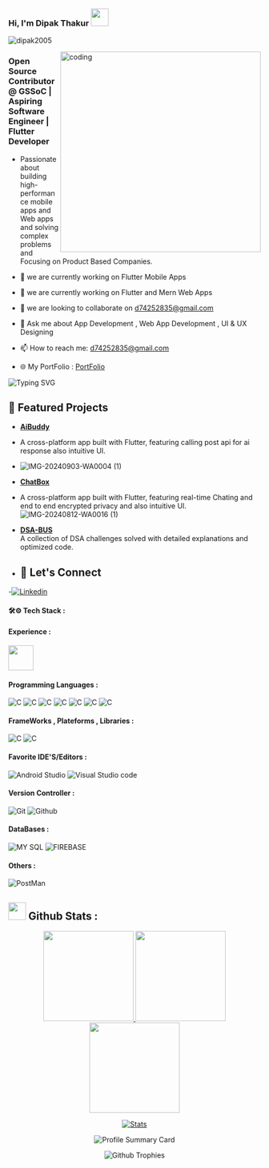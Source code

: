 
### Hi, I'm Dipak Thakur <img src="https://raw.githubusercontent.com/aemmadi/aemmadi/master/wave.gif" width="35px">

<p align="left"> <img src="https://komarev.com/ghpvc/?username=dipak2005&label=Profile%20views&color=0e75b6&style=flat" alt="dipak2005" /> </p>
<img align="right" alt="coding" width="400"  src="https://user-images.githubusercontent.com/75851313/151668395-5591532b-28da-46a6-9476-7c9694bcb60e.gif">

###  Open Source Contributor @ GSSoC | Aspiring Software Engineer | Flutter Developer 
-  Passionate about building high-performance mobile apps and Web apps and solving complex problems and Focusing on Product Based Companies.
  
- 🔭 we are currently working on Flutter Mobile Apps 
- 🌱 we are currently working on Flutter and Mern Web Apps
- 👯 we are looking to collaborate on d74252835@gmail.com
- 💬 Ask me about App Development , Web App Development , UI & UX Designing
- 📫 How to reach me: d74252835@gmail.com
- 🌐 My PortFolio :  [PortFolio](https://dipak2005.github.io/)


![Typing SVG](https://readme-typing-svg.herokuapp.com?font=comfortaa&color=ffffff&size=25&width=500&lines=AppDeveloper;WebAppDeveloper;UIUXDesigner)

## 🚀 Featured Projects

- [**AiBuddy**](https://github.com/dipak2005/aibuddy)  
- A cross-platform app built with Flutter, featuring calling post api for ai response  also  intuitive UI.
- ![IMG-20240903-WA0004 (1)](https://github.com/user-attachments/assets/91be8d49-6ed3-4a83-8522-f7beae6cb3f5)

- [**ChatBox**](https://github.com/dipak2005/chatbox)  
- A cross-platform app built with Flutter, featuring real-time Chating  and end to end encrypted privacy and also  intuitive UI. 
![IMG-20240812-WA0016 (1)](https://github.com/user-attachments/assets/02eeff47-c970-4721-9576-db05355ceacc)

- [**DSA-BUS**](https://github.com/dipak2005/DSA-BUS)  
  A collection of DSA challenges solved with detailed explanations and optimized code.


- ## 🤝 Let's Connect
-[![Linkedin](https://img.shields.io/badge/LinkedIn-0077B5?style=for-the-badge&logo=linkedin&logoColor=white&link=https://www.linkedin.com/in/radhika-malpani-30832b22a/)](https://www.linkedin.com/in/dipak-thakur05/)
  
#### 🛠⚙️ Tech Stack :

#### Experience :
 <img height = "50px"  width = "50px" src="https://repository-images.githubusercontent.com/331823142/9764a900-5c8e-11eb-9f94-da2a01385e83" />

#### Programming Languages :

![C](https://skillicons.dev/icons?i=c)
![C](https://skillicons.dev/icons?i=cpp)
![C](https://skillicons.dev/icons?i=dart)
![C](https://skillicons.dev/icons?i=java)
![C](https://skillicons.dev/icons?i=html)
![C](https://skillicons.dev/icons?i=css)
![C](https://skillicons.dev/icons?i=javascript)




#### FrameWorks , Plateforms , Libraries :

![C](https://skillicons.dev/icons?i=flutter)
![C](https://skillicons.dev/icons?i=figma)

#### Favorite IDE'S/Editors :

![Android Studio](https://skillicons.dev/icons?i=androidstudio)
![Visual Studio code](https://skillicons.dev/icons?i=vscode)

#### Version Controller :

![Git](https://skillicons.dev/icons?i=git)
![Github](https://skillicons.dev/icons?i=github)

#### DataBases :

![MY SQL](https://skillicons.dev/icons?i=mysql)
![FIREBASE](https://skillicons.dev/icons?i=firebase)

#### Others :
![PostMan](https://skillicons.dev/icons?i=postman)


## <img src="https://media.giphy.com/media/iY8CRBdQXODJSCERIr/giphy.gif" width="35"><b> Github Stats </b> : 

<p align="center">
  <a href="https://github.com/dipak2005">
  <img height ="180em" src="https://github-readme-stats-eight-theta.vercel.app/api?username=dipak2005&show_icons=true&theme=algolia&include_all_commits=true&count_public=true"/>
    <img height ="180em" src="https://github-readme-stats-eight-theta.vercel.app/api/top-langs/?username=dipak2005&layout=compact&langs_count=5&theme=algolia"/>
    <img  height ="180em" src="https://github-readme-streak-stats.herokuapp.com/?user=dipak2005&theme=algolia" />
   

  </a>
</p>
 


<p align="center">
  <a href="https://github.com/dipak2005">
     <img  src="https://github-stats-alpha.vercel.app/api/?username=dipak2005&cc=FFF1FF&tc=333333&ic=488BDA"alt ="Stats"/>
  </a>
</p>

<p align="center">
      <img  src="https://github-profile-summary-cards.vercel.app/api/cards/profile-details?username=dipak2005&theme=algolia"alt="Profile Summary Card"/>
</p>


<p align="center">
      <img  src="https://github-profile-trophy.vercel.app/?username=dipak2005&theme=tokyonight"alt ="Github Trophies"/>
</p>

